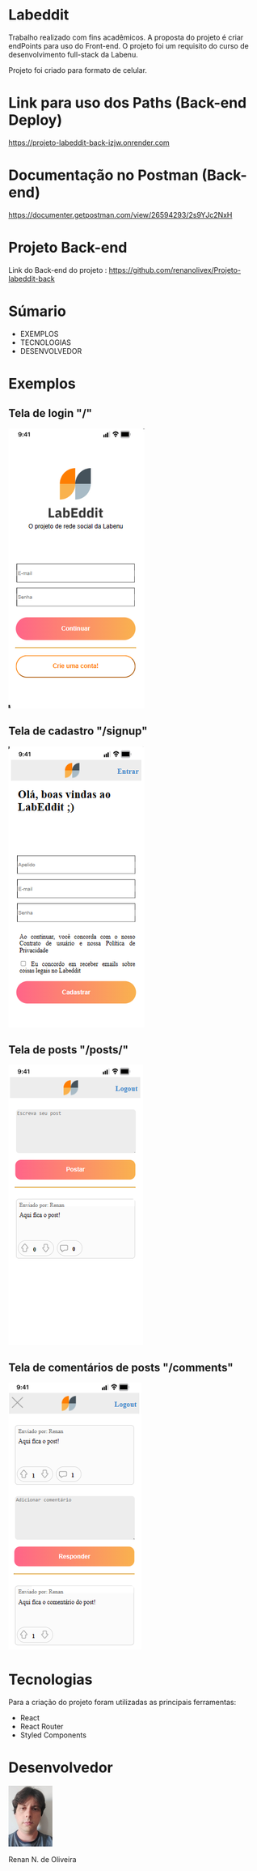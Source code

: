 # Labeddit

Trabalho realizado com fins acadêmicos. A proposta do projeto é criar endPoints para uso do Front-end.
O projeto foi um requisito do curso de desenvolvimento full-stack da Labenu.

Projeto foi criado para formato de celular.

# Link para uso dos Paths (Back-end Deploy)
https://projeto-labeddit-back-izjw.onrender.com

# Documentação no Postman (Back-end)
https://documenter.getpostman.com/view/26594293/2s9YJc2NxH

# Projeto Back-end
Link do Back-end do projeto : https://github.com/renanolivex/Projeto-labeddit-back

# Súmario

- <a>EXEMPLOS</a>
- <a>TECNOLOGIAS</a>
- <a>DESENVOLVEDOR</a>
 
# Exemplos

## Tela de login "/"

![TELAINICIAL](./src/assets/telainicial.png)

## Tela de cadastro "/signup"

![TELACADASTRO](./src/assets/TelaCadastro.png)

## Tela de posts "/posts/"

![TELAPOSTS](./src/assets/TelaHome.png)

## Tela de comentários de posts "/comments"

![TELACOMENTARIO](./src/assets/Comentario.png)





# Tecnologias 
Para a criação do projeto foram utilizadas as principais ferramentas:
- React
- React Router
- Styled Components


# Desenvolvedor

![DESENVOLVEDOR](./src/assets/Desenvolvedor.jpg) 
<p>Renan N. de Oliveira



